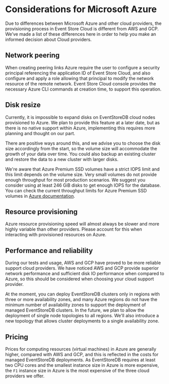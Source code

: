 # Considerations for Microsoft Azure

Due to differences between Microsoft Azure and other cloud providers, the provisioning process in Event Store Cloud is different from AWS and GCP. We’ve made a list of these differences here in order to help you make an informed decision about Cloud providers.

## Network peering

When creating peering links Azure require the user to configure a security principal referencing the application ID of Event Store Cloud, and also configure and apply a role allowing that principal to modify the network resource of the remote network. Event Store Cloud console provides the necessary Azure CLI commands at creation time, to support this operation.

## Disk resize

Currently, it is impossible to expand disks on EventStoreDB cloud nodes provisioned to Azure. We plan to provide this feature at a later date, but as there is no native support within Azure, implementing this requires more planning and thought on our part.

There are positive ways around this, and we advise you to choose the disk size accordingly from the start, so the volume size will accommodate the growth of your data over time. You could also backup an existing cluster and restore the data to a new cluster with larger disks.

We're aware that Azure Premium SSD volumes have a strict IOPS limit and this limit depends on the volume size. Very small volumes do not provide enough throughput for most production scenarios. We suggest you consider using at least 246 GiB disks to get enough IOPS for the database. You can check the current throughput limits for Azure Premium SSD volumes in [Azure documentation](https://docs.microsoft.com/en-us/azure/virtual-machines/disks-types#premium-ssd).

## Resource provisioning

Azure resource provisioning speed will almost always be slower and more highly variable than other providers. Please account for this when interacting with provisioned resources on Azure.

## Performance and reliability

During our tests and usage, AWS and GCP have proved to be more reliable support cloud providers. We have noticed AWS and GCP provide superior network performance and sufficient disk IO performance when compared to Azure, so this should be considered when choosing your cloud support provider. 

At the moment, you can deploy EventStoreDB clusters only in regions with three or more availability zones, and many Azure regions do not have the minimum number of availability zones to support the deployment of managed EventStoreDB clusters. In the future, we plan to allow the deployment of single node topologies to all regions. We'll also introduce a new topology that allows cluster deployments to a single availability zone.


## Pricing

Prices for computing resources (virtual machines) in Azure are generally higher, compared with AWS and GCP, and this is reflected in the costs for managed EventStoreDB deployments. As EventStoreDB requires at least two CPU cores and the smallest instance size in Azure is more expensive, the `F1` instance size in Azure is the most expensive of the three cloud providers we offer.  
